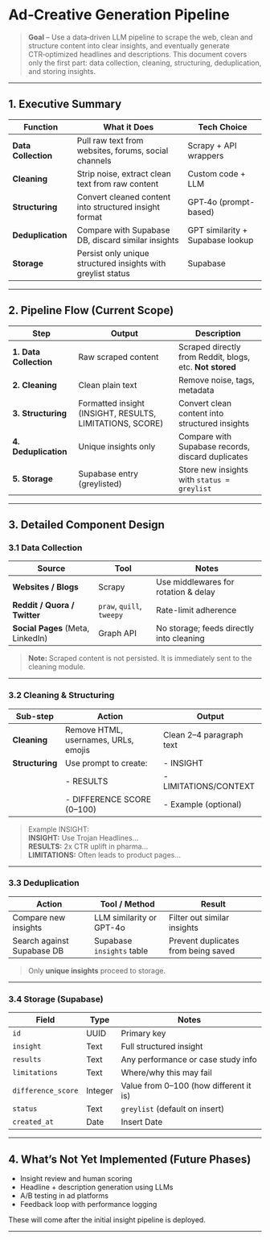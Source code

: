 # Ad‑Creative Generation Pipeline

> **Goal** – Use a data‑driven LLM pipeline to scrape the web, clean and structure content into clear insights, and eventually generate CTR‑optimized headlines and descriptions. This document covers only the first part: data collection, cleaning, structuring, deduplication, and storing insights.

---

## 1. Executive Summary

| Function              | What it Does                                                    | Tech Choice                                |
|-----------------------|------------------------------------------------------------------|---------------------------------------------|
| **Data Collection**   | Pull raw text from websites, forums, social channels            | Scrapy + API wrappers                       |
| **Cleaning**          | Strip noise, extract clean text from raw content                | Custom code + LLM                           |
| **Structuring**       | Convert cleaned content into structured insight format          | GPT‑4o (prompt-based)                       |
| **Deduplication**     | Compare with Supabase DB, discard similar insights              | GPT similarity + Supabase lookup            |
| **Storage**           | Persist only unique structured insights with greylist status    | Supabase                                    |

---

## 2. Pipeline Flow (Current Scope)

| Step                   | Output                               | Description                                                        |
|------------------------|---------------------------------------|--------------------------------------------------------------------|
| **1. Data Collection** | Raw scraped content                  | Scraped directly from Reddit, blogs, etc. **Not stored**           |
| **2. Cleaning**        | Clean plain text                     | Remove noise, tags, metadata                                       |
| **3. Structuring**     | Formatted insight (INSIGHT, RESULTS, LIMITATIONS, SCORE) | Convert clean content into structured insights                    |
| **4. Deduplication**   | Unique insights only                 | Compare with Supabase records, discard duplicates                  |
| **5. Storage**         | Supabase entry (greylisted)          | Store new insights with `status = greylist`                        |

---

## 3. Detailed Component Design

### 3.1 Data Collection

| Source                  | Tool           | Notes                                 |
|-------------------------|----------------|---------------------------------------|
| **Websites / Blogs**    | Scrapy         | Use middlewares for rotation & delay |
| **Reddit / Quora / Twitter** | `praw`, `quill`, `tweepy` | Rate-limit adherence |
| **Social Pages** (Meta, LinkedIn) | Graph API      | No storage; feeds directly into cleaning |

> **Note:** Scraped content is not persisted. It is immediately sent to the cleaning module.

---

### 3.2 Cleaning & Structuring

| Sub-step         | Action                                      | Output                                |
|------------------|---------------------------------------------|----------------------------------------|
| **Cleaning**     | Remove HTML, usernames, URLs, emojis        | Clean 2–4 paragraph text               |
| **Structuring**  | Use prompt to create:                       | - INSIGHT                             |
|                  | - RESULTS                                   | - LIMITATIONS/CONTEXT                 |
|                  | - DIFFERENCE SCORE (0–100)                  | - Example (optional)                  |

> Example INSIGHT:  
> **INSIGHT:** Use Trojan Headlines…  
> **RESULTS:** 2x CTR uplift in pharma...  
> **LIMITATIONS:** Often leads to product pages...

---

### 3.3 Deduplication

| Action                     | Tool / Method            | Result                              |
|----------------------------|--------------------------|-------------------------------------|
| Compare new insights       | LLM similarity or GPT-4o | Filter out similar insights         |
| Search against Supabase DB| Supabase `insights` table| Prevent duplicates from being saved |

> Only **unique insights** proceed to storage.

---

### 3.4 Storage (Supabase)

| Field             | Type       | Notes                                       |
|-------------------|------------|---------------------------------------------|
| `id`              | UUID       | Primary key                                 |
| `insight`         | Text       | Full structured insight                     |
| `results`         | Text       | Any performance or case study info          |
| `limitations`     | Text       | Where/why this may fail                     |
| `difference_score`| Integer    | Value from 0–100 (how different it is)      |
| `status`          | Text       | `greylist` (default on insert)              |
| `created_at`      | Date       | Insert Date                                 |

---

## 4. What’s Not Yet Implemented (Future Phases)

- Insight review and human scoring  
- Headline + description generation using LLMs  
- A/B testing in ad platforms  
- Feedback loop with performance logging  

These will come after the initial insight pipeline is deployed.

---